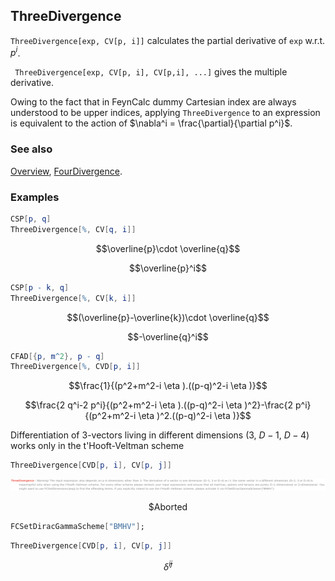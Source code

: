 ## ThreeDivergence

`ThreeDivergence[exp, CV[p, i]]`  calculates the partial derivative of `exp` w.r.t. $p^i$.

` ThreeDivergence[exp, CV[p, i], CV[p,i], ...]` gives the multiple derivative.

Owing to the fact that in FeynCalc dummy Cartesian index are always understood to be upper indices, applying `ThreeDivergence` to an expression is equivalent to the action of $\nabla^i = \frac{\partial}{\partial p^i}$.

### See also

[Overview](Extra/FeynCalc.md), [FourDivergence](FourDivergence.md).

### Examples

```mathematica
CSP[p, q]
ThreeDivergence[%, CV[q, i]] 
```

$$\overline{p}\cdot \overline{q}$$

$$\overline{p}^i$$

```mathematica
CSP[p - k, q]
ThreeDivergence[%, CV[k, i]]
```

$$(\overline{p}-\overline{k})\cdot \overline{q}$$

$$-\overline{q}^i$$

```mathematica
CFAD[{p, m^2}, p - q]
ThreeDivergence[%, CVD[p, i]]
```

$$\frac{1}{(p^2+m^2-i \eta ).((p-q)^2-i \eta )}$$

$$\frac{2 q^i-2 p^i}{(p^2+m^2-i \eta ).((p-q)^2-i \eta )^2}-\frac{2 p^i}{(p^2+m^2-i \eta )^2.((p-q)^2-i \eta )}$$

Differentiation of $3$-vectors living  in different dimensions ($3$, $D-1$, $D-4$) works only in the t'Hooft-Veltman scheme

```mathematica
ThreeDivergence[CVD[p, i], CV[p, j]]
```

![1h9o7vmxcyb17](img/1h9o7vmxcyb17.svg)

$$\text{\$Aborted}$$

```mathematica
FCSetDiracGammaScheme["BMHV"];
```

```mathematica
ThreeDivergence[CVD[p, i], CV[p, j]]
```

$$\bar{\delta }^{ij}$$
